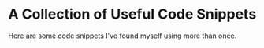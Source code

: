 # A Collection of Useful Code Snippets
Here are some code snippets I've found myself using more than once. <br />
